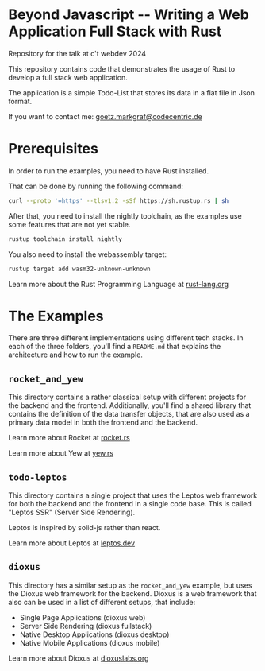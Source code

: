# Beyond Javascript -- Writing a Web Application Full Stack with Rust

Repository for the talk at c't webdev 2024

This repository contains code that demonstrates the usage of
Rust to develop a full stack web application.

The application is a simple Todo-List that stores its data
in a flat file in Json format.

If you want to contact me: goetz.markgraf@codecentric.de

# Prerequisites

In order to run the examples, you need to have Rust installed.

That can be done by running the following command:

```bash
curl --proto '=https' --tlsv1.2 -sSf https://sh.rustup.rs | sh
```

After that, you need to install the nightly toolchain, as the
examples use some features that are not yet stable.

```bash
rustup toolchain install nightly
```

You also need to install the webassembly target:

```bash
rustup target add wasm32-unknown-unknown
```

Learn more about the Rust Programming Language at [rust-lang.org](https://www.rust-lang.org/)

# The Examples

There are three different implementations using different tech stacks. In each
of the three folders, you'll find a `README.md` that explains the architecture and
how to run the example.

## `rocket_and_yew`

This directory contains a rather classical setup with different
projects for the backend and the frontend. Additionally, you'll find
a shared library that contains the definition of the data transfer objects,
that are also used as a primary data model in both the frontend and the backend.

Learn more about Rocket at [rocket.rs](https://rocket.rs/)

Learn more about Yew at [yew.rs](https://yew.rs/)

## `todo-leptos`

This directory contains a single project that uses the Leptos web framework for
both the backend and the frontend in a single code base. This is called
"Leptos SSR" (Server Side Rendering).

Leptos is inspired by solid-js rather than react.

Learn more about Leptos at [leptos.dev](https://leptos.dev/)

## `dioxus`

This directory has a similar setup as the `rocket_and_yew` example, but uses the
Dioxus web framework for the backend. Dioxus is a web framework that also can
be used in a list of different setups, that include:

- Single Page Applications (dioxus web)
- Server Side Rendering (dioxus fullstack)
- Native Desktop Applications (dioxus desktop)
- Native Mobile Applications (dioxus mobile)

Learn more about Dioxus at [dioxuslabs.org](https://dioxuslabs.com/)
